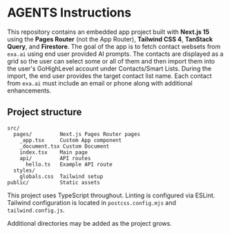# AGENTS Instructions

This repository contains an embedded app project built with **Next.js 15** using the **Pages Router** (not the App Router), **Tailwind CSS 4**, **TanStack Query**, and **Firestore**. The goal of the app is to fetch contact websets from `exa.ai` using end user provided AI prompts. The contacts are displayed as a grid so the user can select some or all of them and then import them into the user's GoHighLevel account under Contacts/Smart Lists. During the import, the end user provides the target contact list name. Each contact from `exa.ai` must include an email or phone along with additional enhancements.

## Project structure

```
src/
  pages/         Next.js Pages Router pages
    _app.tsx     Custom App component
    _document.tsx Custom Document
    index.tsx    Main page
    api/         API routes
      hello.ts   Example API route
  styles/
    globals.css  Tailwind setup
public/          Static assets
```

This project uses TypeScript throughout. Linting is configured via ESLint. Tailwind configuration is located in `postcss.config.mjs` and `tailwind.config.js`.

Additional directories may be added as the project grows.

